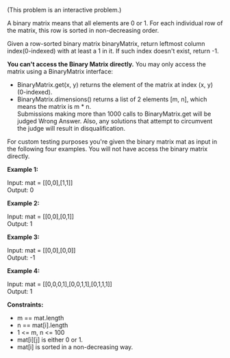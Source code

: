 (This problem is an interactive problem.)

A binary matrix means that all elements are 0 or 1. For each individual row of the matrix, this row is sorted in non-decreasing order.

Given a row-sorted binary matrix binaryMatrix, return leftmost column index(0-indexed) with at least a 1 in it. If such index doesn't exist, return -1.

**You can't access the Binary Matrix directly.**  You may only access the matrix using a BinaryMatrix interface:

- BinaryMatrix.get(x, y) returns the element of the matrix at index (x, y) (0-indexed).  
- BinaryMatrix.dimensions() returns a list of 2 elements [m, n], which means the matrix is m * n.  
Submissions making more than 1000 calls to BinaryMatrix.get will be judged Wrong Answer.  Also, any solutions that attempt to circumvent the judge will result in disqualification.

For custom testing purposes you're given the binary matrix mat as input in the following four examples. You will not have access the binary matrix directly.

 

**Example 1:**



Input: mat = [[0,0],[1,1]]  
Output: 0

**Example 2:**



Input: mat = [[0,0],[0,1]]  
Output: 1

**Example 3:**



Input: mat = [[0,0],[0,0]]  
Output: -1

**Example 4:**



Input: mat = [[0,0,0,1],[0,0,1,1],[0,1,1,1]]  
Output: 1
 

**Constraints:**

- m == mat.length  
- n == mat[i].length  
- 1 <= m, n <= 100  
- mat[i][j] is either 0 or 1.  
- mat[i] is sorted in a non-decreasing way.
